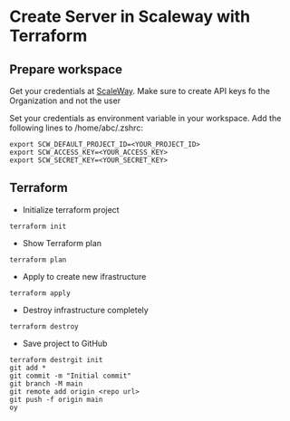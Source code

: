 # Create Server in Scaleway with Terraform

## Prepare workspace
Get your credentials at [ScaleWay](https://console.scaleway.com/project/credentials).
Make sure to create API keys fo the Organization and not the user

Set your credentials as environment variable in your workspace. 
Add the following lines to /home/abc/.zshrc:

```
export SCW_DEFAULT_PROJECT_ID=<YOUR_PROJECT_ID>
export SCW_ACCESS_KEY=<YOUR_ACCESS_KEY>
export SCW_SECRET_KEY=<YOUR_SECRET_KEY>
```

## Terraform

- Initialize terraform project 
```
terraform init
```
- Show Terraform plan
```
terraform plan
```
- Apply to create new ifrastructure
```
terraform apply
```
- Destroy infrastructure completely
```
terraform destroy
```




- Save project to GitHub
```
terraform destrgit init
git add *
git commit -m "Initial commit"
git branch -M main
git remote add origin <repo url>
git push -f origin main
oy
```

